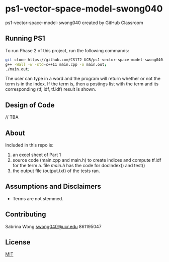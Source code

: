 # ps1-vector-space-model-swong040
ps1-vector-space-model-swong040 created by GitHub Classroom

## Running PS1
To run Phase 2 of this project, run the following commands:

```bash
git clone https://github.com/CS172-UCR/ps1-vector-space-model-swong040.git;
g++ -Wall -w -std=c++11 main.cpp -o main.out;
./main.out;
```
The user can type in a word and the program will return whether or not the term is in the index. If the term is, then a postings list with the term and its corresponding (tf, idf, tf.idf) result is shown.

## Design of Code
// TBA

## About
Included in this repo is: 
1. an excel sheet of Part 1
2. source code (main.cpp and main.h) to create indices and compute tf.idf for the term
	a. file *main.h* has the code for docIndex() and test()
3. the output file (output.txt) of the tests ran.

## Assumptions and Disclaimers
* Terms are not stemmed.

## Contributing
Sabrina Wong
swong040@ucr.edu
861195047

## License
[MIT](https://choosealicense.com/licenses/mit/)
